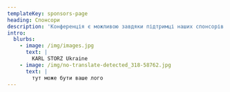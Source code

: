 ```yaml
---
templateKey: sponsors-page
heading: Спонсори
description: 'Конференція є можливою завдяки підтримці наших спонсорів:'
intro:
  blurbs:
    - image: /img/images.jpg
      text: |
        KARL STORZ Ukraine
    - image: /img/no-translate-detected_318-58762.jpg
      text: |
        тут може бути ваше лого
---
```



